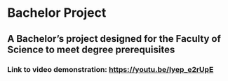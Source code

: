 # Bachelor Project

## A Bachelor’s project designed for the Faculty of Science to meet degree prerequisites

### Link to video demonstration: https://youtu.be/lyep_e2rUpE
